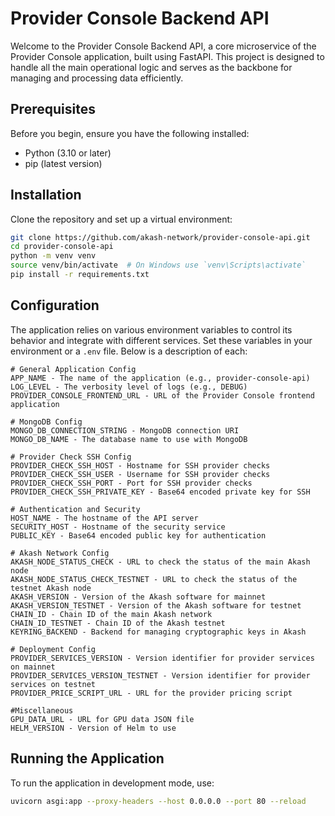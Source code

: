 # Provider Console Backend API

Welcome to the Provider Console Backend API, a core microservice of the Provider Console application, built using FastAPI. This project is designed to handle all the main operational logic and serves as the backbone for managing and processing data efficiently.

## Prerequisites

Before you begin, ensure you have the following installed:

- Python (3.10 or later)
- pip (latest version)

## Installation

Clone the repository and set up a virtual environment:

```bash
git clone https://github.com/akash-network/provider-console-api.git
cd provider-console-api
python -m venv venv
source venv/bin/activate  # On Windows use `venv\Scripts\activate`
pip install -r requirements.txt
```

## Configuration

The application relies on various environment variables to control its behavior and integrate with different services. Set these variables in your environment or a `.env` file. Below is a description of each:

```plaintext
# General Application Config
APP_NAME - The name of the application (e.g., provider-console-api)
LOG_LEVEL - The verbosity level of logs (e.g., DEBUG)
PROVIDER_CONSOLE_FRONTEND_URL - URL of the Provider Console frontend application

# MongoDB Config
MONGO_DB_CONNECTION_STRING - MongoDB connection URI
MONGO_DB_NAME - The database name to use with MongoDB

# Provider Check SSH Config
PROVIDER_CHECK_SSH_HOST - Hostname for SSH provider checks
PROVIDER_CHECK_SSH_USER - Username for SSH provider checks
PROVIDER_CHECK_SSH_PORT - Port for SSH provider checks
PROVIDER_CHECK_SSH_PRIVATE_KEY - Base64 encoded private key for SSH

# Authentication and Security
HOST_NAME - The hostname of the API server
SECURITY_HOST - Hostname of the security service
PUBLIC_KEY - Base64 encoded public key for authentication

# Akash Network Config
AKASH_NODE_STATUS_CHECK - URL to check the status of the main Akash node
AKASH_NODE_STATUS_CHECK_TESTNET - URL to check the status of the testnet Akash node
AKASH_VERSION - Version of the Akash software for mainnet
AKASH_VERSION_TESTNET - Version of the Akash software for testnet
CHAIN_ID - Chain ID of the main Akash network
CHAIN_ID_TESTNET - Chain ID of the Akash testnet
KEYRING_BACKEND - Backend for managing cryptographic keys in Akash

# Deployment Config
PROVIDER_SERVICES_VERSION - Version identifier for provider services on mainnet
PROVIDER_SERVICES_VERSION_TESTNET - Version identifier for provider services on testnet
PROVIDER_PRICE_SCRIPT_URL - URL for the provider pricing script

#Miscellaneous
GPU_DATA_URL - URL for GPU data JSON file
HELM_VERSION - Version of Helm to use
```

## Running the Application

To run the application in development mode, use:

```bash
uvicorn asgi:app --proxy-headers --host 0.0.0.0 --port 80 --reload
```
